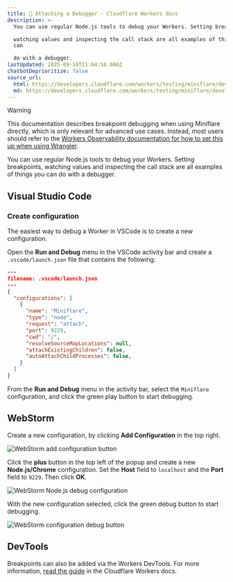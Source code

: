 ```yaml
---
title: 🐛 Attaching a Debugger · Cloudflare Workers docs
description: >-
  You can use regular Node.js tools to debug your Workers. Setting breakpoints,

  watching values and inspecting the call stack are all examples of things you
  can

  do with a debugger.
lastUpdated: 2025-09-10T21:04:58.000Z
chatbotDeprioritize: false
source_url:
  html: https://developers.cloudflare.com/workers/testing/miniflare/developing/debugger/
  md: https://developers.cloudflare.com/workers/testing/miniflare/developing/debugger/index.md
---
```


Warning

This documentation describes breakpoint debugging when using Miniflare directly, which is only relevant for advanced use cases. Instead, most users should refer to the [Workers Observability documentation for how to set this up when using Wrangler](https://developers.cloudflare.com/workers/observability/dev-tools/breakpoints/).

You can use regular Node.js tools to debug your Workers. Setting breakpoints, watching values and inspecting the call stack are all examples of things you can do with a debugger.

## Visual Studio Code

### Create configuration

The easiest way to debug a Worker in VSCode is to create a new configuration.

Open the **Run and Debug** menu in the VSCode activity bar and create a `.vscode/launch.json` file that contains the following:

```json
---
filename: .vscode/launch.json
---
{
  "configurations": [
    {
      "name": "Miniflare",
      "type": "node",
      "request": "attach",
      "port": 9229,
      "cwd": "/",
      "resolveSourceMapLocations": null,
      "attachExistingChildren": false,
      "autoAttachChildProcesses": false,
    }
  ]
}
```

From the **Run and Debug** menu in the activity bar, select the `Miniflare` configuration, and click the green play button to start debugging.

## WebStorm

Create a new configuration, by clicking **Add Configuration** in the top right.

![WebStorm add configuration button](https://developers.cloudflare.com/_astro/debugger-webstorm-node-add.1Aka_l-1_8mP0c.webp)

Click the **plus** button in the top left of the popup and create a new **Node.js/Chrome** configuration. Set the **Host** field to `localhost` and the **Port** field to `9229`. Then click **OK**.

![WebStorm Node.js debug configuration](https://developers.cloudflare.com/_astro/debugger-webstorm-settings.CxmegMYm_1SYC3g.webp)

With the new configuration selected, click the green debug button to start debugging.

![WebStorm configuration debug button](https://developers.cloudflare.com/_astro/debugger-webstorm-node-run.BodpA57u_1N461o.webp)

## DevTools

Breakpoints can also be added via the Workers DevTools. For more information, [read the guide](https://developers.cloudflare.com/workers/observability/dev-tools) in the Cloudflare Workers docs.
